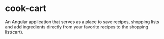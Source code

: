 # cook-cart
An Angular application that serves as a place to save recipes, shopping lists and add ingredients directly from your favorite recipes to the shopping list(cart).

